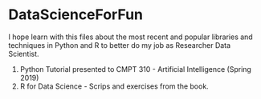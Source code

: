 # DataScienceForFun

I hope learn with this files about the most recent and popular libraries and techniques in Python and R to better do my job as Researcher Data Scientist.

1) Python Tutorial presented to CMPT 310 - Artificial Intelligence (Spring 2019) 
2) R for Data Science - Scrips and exercises from the book. 
